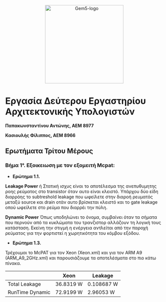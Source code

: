 
<p align="center"><img src="https://arch.cs.ucdavis.edu/assets/images/gem5-logo.png" alt="Gem5-logo" width="250"/></p>

# Εργασία Δεύτερου Εργαστηρίου Αρχιτεκτονικής Υπολογιστών

**Παπακωνσταντίνου Αντώνης, ΑΕΜ 8977**

**Κασιουλής Φίλιππος, ΑΕΜ 8966**

## Ερωτήματα Τρίτου Μέρους
### **Βήμα 1°.** Εξοικειωση με τον εξομειτή Μcpat:

- **Ερώτημα 1.1.**

**Leakage Power**  ή Στατική ισχυς είναι το αποτέλεσμα της ανεπυθυμητης ροης ρεύματος στο  transistor όταν αυτο είναι κλειστό.
Υπάρχου δύο είδη διαρρόης το subtreshold leakage που ωφείλετε στην διαροή ρευματός μεταξύ source και drain οτάν αυτο βρίσκεται κλειστό και το gate leakage οπού ωφείλετε στο ρεύμα που διαρρέι την πύλη.

**Dynamic Power** 
Όπως υποδηλώνει το όνομα, συμβαίνει όταν τα σήματα που περνούν από τα κυκλώματα του τρανζιστορ αλλάζουν τη λογική τους κατάσταση. Εκείνη την στιγμή η ενέργεια  αντλείται από την παροχή ρεύματος για την φορτιστεί η χωρητικότητα του κόμβου εξόδου. 

- **Ερώτημα 1.3.**

Τρέχουμαι το McPAT για τον Xeon (Xeon.xml) και για τον ARM A9 (ARM_A9_2GHz.xml) και παρουσιάζουμε τα αποτελέσματα στο πιο κάτω πίνακα.

|        | **Xeon** |**Leakage**| 
|---|---|---|
|  Total Leakage |36.8319 W|0.108687 W| 
| RunTime Dynamic|72.9199 W|2.96053  W| 


